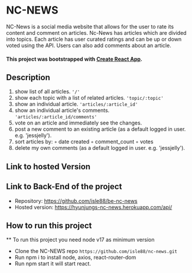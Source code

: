 # NC-NEWS

NC-News is a social media website that allows for the user to rate its content and comment on articles.
Nc-News has articles which are divided into topics. Each article has user curated ratings and can be up or down voted using the API. Users can also add comments about an article.
#### This project was bootstrapped with [Create React App](https://github.com/facebook/create-react-app).


## Description

1. show list of all articles. `'/'`
2. show each topic with a list of related articles. `'topic/:topic'`
3. show an individual article. `'articles/:article_id'`
4. show an individual article's comments. `'articles/:article_id/comments'`
5. vote on an article and immediately see the changes.
6. post a new comment to an existing article (as a default logged in user. e.g. 'jessjelly').
7. sort articles by:
        ◦ date created
        ◦ comment_count
        ◦ votes
8. delete my own comments (as a default logged in user. e.g. 'jessjelly').


## Link to hosted Version


## Link to Back-End of the project
- Repository: https://github.com/isle88/be-nc-news
- Hosted version: https://hyunjungs-nc-news.herokuapp.com/api/

## How to run this project
** To run this project you need node v17 as minimum version

- Clone the NC-NEWS repo `https://github.com/isle88/nc-news.git`
- Run npm i to install node, axios, react-router-dom
- Run npm start it will start react.

